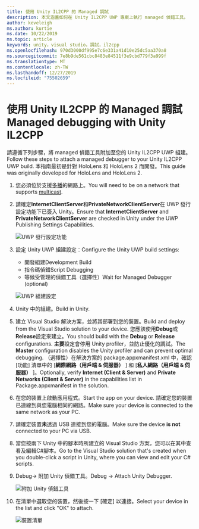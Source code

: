 ```yaml
---
title: 使用 Unity IL2CPP 的 Managed 調試
description: 本文涵蓋如何在 Unity IL2CPP UWP 專案上執行 managed 偵錯工具。
author: keveleigh
ms.author: kurtie
ms.date: 10/22/2019
ms.topic: article
keywords: unity，visual studio，調試，il2cpp
ms.openlocfilehash: 970d3000df995e7c6e331a41d10e25dc5aa370a8
ms.sourcegitcommit: 7e8b9de561cbc8483e84511f3e9cbd779f3a999f
ms.translationtype: MT
ms.contentlocale: zh-TW
ms.lasthandoff: 12/27/2019
ms.locfileid: "75502659"
---
```

# <a name="managed-debugging-with-unity-il2cpp"></a><span data-ttu-id="ef1ef-104">使用 Unity IL2CPP 的 Managed 調試</span><span class="sxs-lookup"><span data-stu-id="ef1ef-104">Managed debugging with Unity IL2CPP</span></span>

<span data-ttu-id="ef1ef-105">請遵循下列步驟，將 managed 偵錯工具附加至您的 Unity IL2CPP UWP 組建。</span><span class="sxs-lookup"><span data-stu-id="ef1ef-105">Follow these steps to attach a managed debugger to your Unity IL2CPP UWP build.</span></span> <span data-ttu-id="ef1ef-106">本指南最初是針對 HoloLens 和 HoloLens 2 而開發。</span><span class="sxs-lookup"><span data-stu-id="ef1ef-106">This guide was originally developed for HoloLens and HoloLens 2.</span></span>

1. <span data-ttu-id="ef1ef-107">您必須位於支援[多播](https://en.wikipedia.org/wiki/Multicast)的網路上。</span><span class="sxs-lookup"><span data-stu-id="ef1ef-107">You will need to be on a network that supports [multicast](https://en.wikipedia.org/wiki/Multicast).</span></span>
1. <span data-ttu-id="ef1ef-108">請確定**InternetClientServer**和**PrivateNetworkClientServer**在 UWP 發行設定功能下已簽入 Unity。</span><span class="sxs-lookup"><span data-stu-id="ef1ef-108">Ensure that **InternetClientServer** and **PrivateNetworkClientServer** are checked in Unity under the UWP Publishing Settings Capabilities.</span></span>

    ![UWP 發行設定功能](images/il2cpp-debugging-capabilities.png)

1. <span data-ttu-id="ef1ef-110">設定 Unity UWP 組建設定：</span><span class="sxs-lookup"><span data-stu-id="ef1ef-110">Configure the Unity UWP build settings:</span></span>
    - <span data-ttu-id="ef1ef-111">開發組建</span><span class="sxs-lookup"><span data-stu-id="ef1ef-111">Development Build</span></span>
    - <span data-ttu-id="ef1ef-112">指令碼偵錯</span><span class="sxs-lookup"><span data-stu-id="ef1ef-112">Script Debugging</span></span>
    - <span data-ttu-id="ef1ef-113">等候受管理的偵錯工具（選擇性）</span><span class="sxs-lookup"><span data-stu-id="ef1ef-113">Wait for Managed Debugger (optional)</span></span>

    ![UWP 組建設定](images/il2cpp-debugging-build.png)

1. <span data-ttu-id="ef1ef-115">Unity 中的組建。</span><span class="sxs-lookup"><span data-stu-id="ef1ef-115">Build in Unity.</span></span>
1. <span data-ttu-id="ef1ef-116">建立 Visual Studio 解決方案，並將其部署到您的裝置。</span><span class="sxs-lookup"><span data-stu-id="ef1ef-116">Build and deploy from the Visual Studio solution to your device.</span></span> <span data-ttu-id="ef1ef-117">您應該使用**Debug**或**Release**設定來建立。</span><span class="sxs-lookup"><span data-stu-id="ef1ef-117">You should build with the **Debug** or **Release** configurations.</span></span> <span data-ttu-id="ef1ef-118">**主要**設定會停用 Unity profiler，並防止優化的調試。</span><span class="sxs-lookup"><span data-stu-id="ef1ef-118">The **Master** configuration disables the Unity profiler and can prevent optimal debugging.</span></span> <span data-ttu-id="ef1ef-119">（選擇性）在解決方案的 package.appxmanifest.xml 中，確認 [功能] 清單中的 [**網際網路（用戶端 & 伺服器）** ] 和 [**私人網路（用戶端 & 伺服器）** ]。</span><span class="sxs-lookup"><span data-stu-id="ef1ef-119">Optionally, verify **Internet (Client & Server)** and **Private Networks (Client & Server)** in the capabilities list in Package.appxmanifest in the solution.</span></span>
1. <span data-ttu-id="ef1ef-120">在您的裝置上啟動應用程式。</span><span class="sxs-lookup"><span data-stu-id="ef1ef-120">Start the app on your device.</span></span> <span data-ttu-id="ef1ef-121">請確定您的裝置已連線到與您電腦相同的網路。</span><span class="sxs-lookup"><span data-stu-id="ef1ef-121">Make sure your device is connected to the same network as your PC.</span></span>
1. <span data-ttu-id="ef1ef-122">請確定裝置**未**透過 USB 連接到您的電腦。</span><span class="sxs-lookup"><span data-stu-id="ef1ef-122">Make sure the device **is not** connected to your PC via USB.</span></span>
1. <span data-ttu-id="ef1ef-123">當您按兩下 Unity 中的腳本時所建立的 Visual Studio 方案，您可以在其中查看及編輯C#腳本。</span><span class="sxs-lookup"><span data-stu-id="ef1ef-123">Go to the Visual Studio solution that's created when you double-click a script in Unity, where you can view and edit your C# scripts.</span></span>
1. <span data-ttu-id="ef1ef-124">Debug-> 附加 Unity 偵錯工具。</span><span class="sxs-lookup"><span data-stu-id="ef1ef-124">Debug -> Attach Unity Debugger.</span></span>

    ![附加 Unity 偵錯工具](images/il2cpp-debugging-attach.png)

1. <span data-ttu-id="ef1ef-126">在清單中選取您的裝置，然後按一下 [確定] 以連接。</span><span class="sxs-lookup"><span data-stu-id="ef1ef-126">Select your device in the list and click "OK" to attach.</span></span>

    ![裝置清單](images/il2cpp-debugging-machines.png)

